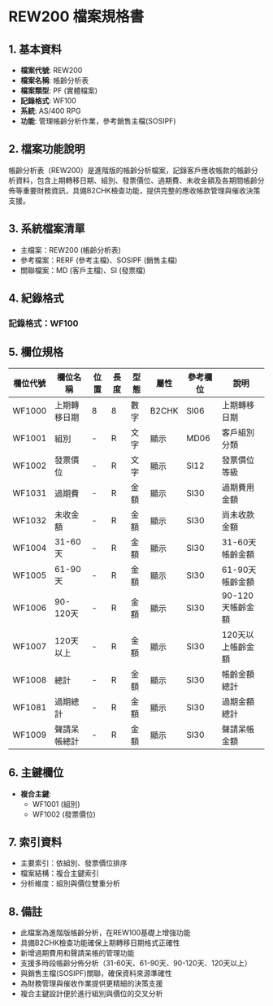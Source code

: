 # REW200 檔案規格書

## 1. 基本資料
- **檔案代號**: REW200
- **檔案名稱**: 帳齡分析表
- **檔案類型**: PF (實體檔案)
- **記錄格式**: WF100
- **系統**: AS/400 RPG
- **功能**: 管理帳齡分析作業，參考銷售主檔(SOSIPF)

## 2. 檔案功能說明
帳齡分析表（REW200）是進階版的帳齡分析檔案，記錄客戶應收帳款的帳齡分析資料，包含上期轉移日期、組別、發票價位、過期費、未收金額及各期間帳齡分佈等重要財務資訊，具備B2CHK檢查功能，提供完整的應收帳款管理與催收決策支援。

## 3. 系統檔案清單
- 主檔案：REW200 (帳齡分析表)
- 參考檔案：RERF (參考主檔)、SOSIPF (銷售主檔)
- 關聯檔案：MD (客戶主檔)、SI (發票檔)

## 4. 紀錄格式
### 記錄格式：WF100

## 5. 欄位規格

| 欄位代號 | 欄位名稱 | 位置 | 長度 | 型態 | 屬性 | 參考欄位 | 說明 |
|----------|----------|------|------|------|------|----------|------|
| WF1000 | 上期轉移日期 | 8 | 8 | 數字 | B2CHK | SI06 | 上期轉移日期 |
| WF1001 | 組別 | - | R | 文字 | 顯示 | MD06 | 客戶組別分類 |
| WF1002 | 發票價位 | - | R | 文字 | 顯示 | SI12 | 發票價位等級 |
| WF1031 | 過期費 | - | R | 金額 | 顯示 | SI30 | 過期費用金額 |
| WF1032 | 未收金額 | - | R | 金額 | 顯示 | SI30 | 尚未收款金額 |
| WF1004 | 31-60天 | - | R | 金額 | 顯示 | SI30 | 31-60天帳齡金額 |
| WF1005 | 61-90天 | - | R | 金額 | 顯示 | SI30 | 61-90天帳齡金額 |
| WF1006 | 90-120天 | - | R | 金額 | 顯示 | SI30 | 90-120天帳齡金額 |
| WF1007 | 120天以上 | - | R | 金額 | 顯示 | SI30 | 120天以上帳齡金額 |
| WF1008 | 總計 | - | R | 金額 | 顯示 | SI30 | 帳齡金額總計 |
| WF1081 | 過期總計 | - | R | 金額 | 顯示 | SI30 | 過期金額總計 |
| WF1009 | 聲請呆帳總計 | - | R | 金額 | 顯示 | SI30 | 聲請呆帳金額 |

## 6. 主鍵欄位
- **複合主鍵**:
  - WF1001 (組別)
  - WF1002 (發票價位)

## 7. 索引資料
- 主要索引：依組別、發票價位排序
- 檔案結構：複合主鍵索引
- 分析維度：組別與價位雙重分析

## 8. 備註
- 此檔案為進階版帳齡分析，在REW100基礎上增強功能
- 具備B2CHK檢查功能確保上期轉移日期格式正確性
- 新增過期費用和聲請呆帳的管理功能
- 支援多時段帳齡分佈分析（31-60天、61-90天、90-120天、120天以上）
- 與銷售主檔(SOSIPF)關聯，確保資料來源準確性
- 為財務管理與催收作業提供更精細的決策支援
- 複合主鍵設計便於進行組別與價位的交叉分析 